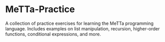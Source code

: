 # MeTTa-Practice
A collection of practice exercises for learning the MeTTa programming language.   Includes examples on list manipulation, recursion, higher-order functions, conditional expressions, and more.   
